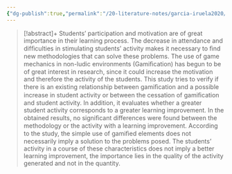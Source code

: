```yaml
---
{"dg-publish":true,"permalink":"/20-literature-notes/garcia-iruela2020/","title":"Gamification and Computer Science Students’ Activity","tags":["computer-science","gamification"],"noteIcon":"1","created":"Aug 30, 2024 17:34","updated":"Sep 12, 2024 23:24"}
---
```



> [!abstract]+
> Students’ participation and motivation are of great importance in their learning process. The decrease in attendance and difﬁculties in stimulating students’ activity makes it necessary to ﬁnd new methodologies that can solve these problems. The use of game mechanics in non-ludic environments (Gamiﬁcation) has begun to be of great interest in research, since it could increase the motivation and therefore the activity of the students. This study tries to verify if there is an existing relationship between gamiﬁcation and a possible increase in student activity or between the cessation of gamiﬁcation and student activity. In addition, it evaluates whether a greater student activity corresponds to a greater learning improvement. In the obtained results, no signiﬁcant differences were found between the methodology or the activity with a learning improvement. According to the study, the simple use of gamiﬁed elements does not necessarily imply a solution to the problems posed. The students’ activity in a course of these characteristics does not imply a better learning improvement, the importance lies in the quality of the activity generated and not in the quantity.
